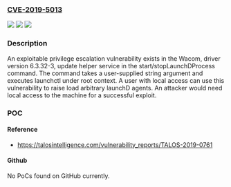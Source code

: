 ### [CVE-2019-5013](https://cve.mitre.org/cgi-bin/cvename.cgi?name=CVE-2019-5013)
![](https://img.shields.io/static/v1?label=Product&message=Wacom&color=blue)
![](https://img.shields.io/static/v1?label=Version&message=n%2Fa&color=blue)
![](https://img.shields.io/static/v1?label=Vulnerability&message=improper%20input%20validation&color=brighgreen)

### Description

An exploitable privilege escalation vulnerability exists in the Wacom, driver version 6.3.32-3, update helper service in the start/stopLaunchDProcess command. The command takes a user-supplied string argument and executes launchctl under root context. A user with local access can use this vulnerability to raise load arbitrary launchD agents. An attacker would need local access to the machine for a successful exploit.

### POC

#### Reference
- https://talosintelligence.com/vulnerability_reports/TALOS-2019-0761

#### Github
No PoCs found on GitHub currently.

